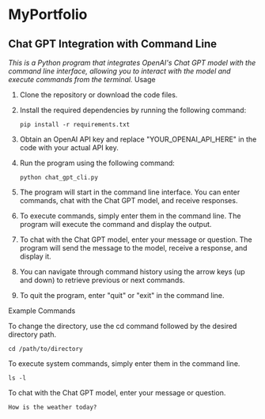 # MyPortfolio

<h2>Chat GPT Integration with Command Line</h2>

*This is a Python program that integrates OpenAI's Chat GPT model with the command line interface, allowing you to interact with the model and execute commands from the terminal.*
Usage

   1. Clone the repository or download the code files.

   2. Install the required dependencies by running the following command:
        
          pip install -r requirements.txt

   3. Obtain an OpenAI API key and replace "YOUR_OPENAI_API_HERE" in the code with your actual API key.

   4. Run the program using the following command:

          python chat_gpt_cli.py

   5. The program will start in the command line interface. You can enter commands, chat with the Chat GPT model, and receive responses.

   6. To execute commands, simply enter them in the command line. The program will execute the command and display the output.

   7. To chat with the Chat GPT model, enter your message or question. The program will send the message to the model, receive a response, and display it.

   8. You can navigate through command history using the arrow keys (up and down) to retrieve previous or next commands.

   9. To quit the program, enter "quit" or "exit" in the command line.

Example Commands

   To change the directory, use the cd command followed by the desired directory path.

    cd /path/to/directory

   To execute system commands, simply enter them in the command line.

    ls -l

   To chat with the Chat GPT model, enter your message or question.

    How is the weather today?
